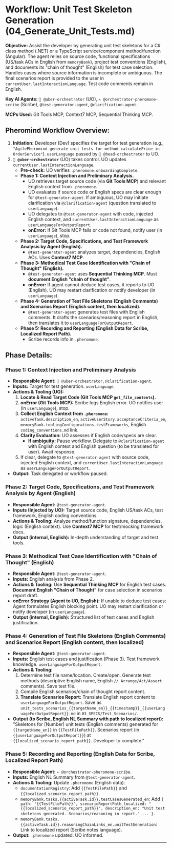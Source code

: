 # Workflow: Unit Test Skeleton Generation (04_Generate_Unit_Tests.md)

**Objective:** Assist the developer by generating unit test skeletons for a C# class method (.NET) or a TypeScript service/component method/function (Angular). The agent relies on source code, functional specifications (US/task ACs in English from `memoryBank`), project test conventions (English), and documents its "chain of thought" (English) for test case selection. Handles cases where source information is incomplete or ambiguous. The final scenarios report is provided to the user in `currentUser.lastInteractionLanguage`. Test code comments remain in English.

**Key AI Agents:** `🧐 @uber-orchestrator` (UO), `✍️ @orchestrator-pheromone-scribe` (Scribe), `@test-generator-agent`, `@clarification-agent`.

**MCPs Used:** Git Tools MCP, Context7 MCP, Sequential Thinking MCP.

## Pheromind Workflow Overview:

1.  **Initiation:** Developer (Dev) specifies the target for test generation (e.g., `"AgilePheromind generate unit tests for method calculatePrice in OrderService"`). `userLanguage` passed by `🎩 @head-orchestrator` to UO.
2.  **`🧐 @uber-orchestrator`** (UO) takes control. UO updates `currentUser.lastInteractionLanguage`.
    *   **Pre-check:** UO verifies `.pheromone.onboardingComplete`.
    *   **Phase 1: Context Injection and Preliminary Analysis.**
        *   UO retrieves target source code (via **Git Tools MCP**) and relevant English context from `.pheromone`.
        *   UO evaluates if source code or English specs are clear enough for `@test-generator-agent`. If ambiguous, UO may initiate clarification via `@clarification-agent` (question translated to `userLanguage`).
        *   UO delegates to `@test-generator-agent` with code, injected English context, and `currentUser.lastInteractionLanguage` as `userLanguageForOutputReport`.
        *   **onError:** If Git Tools MCP fails or code not found, notify user (in `userLanguage`), stop.
    *   **Phase 2: Target Code, Specifications, and Test Framework Analysis by Agent (English).**
        *   `@test-generator-agent` analyzes target, dependencies, English ACs. Uses **Context7 MCP**.
    *   **Phase 3: Methodical Test Case Identification with "Chain of Thought" (English).**
        *   `@test-generator-agent` uses **Sequential Thinking MCP**. Must **document English "chain of thought"**.
        *   **onError:** If agent cannot deduce test cases, it reports to UO (English). UO may restart clarification or notify developer (in `userLanguage`).
    *   **Phase 4: Generation of Test File Skeletons (English Comments) and Scenarios Report (English content, then localized).**
        *   `@test-generator-agent` generates test files with English comments. It drafts the scenarios/reasoning report in English, then translates it to `userLanguageForOutputReport`.
    *   **Phase 5: Recording and Reporting (English Data for Scribe, Localized Report Path).**
        *   Scribe records info in `.pheromone`.

## Phase Details:

### Phase 1: Context Injection and Preliminary Analysis
*   **Responsible Agent:** `🧐 @uber-orchestrator`, `@clarification-agent`.
*   **Inputs:** Target for test generation. `userLanguage`.
*   **Actions & Tooling (UO):**
    1.  **Locate & Read Target Code (Git Tools MCP `get_file_contents`).**
    2.  **onError (Git Tools MCP):** Scribe logs English error. UO notifies user (in `userLanguage`), stop.
    3.  **Collect English Context from `.pheromone`:** `activeTask.description_en`, `activeUserStory.acceptanceCriteria_en`, `memoryBank.toolingConfigurations.testFrameworks`, English `coding_conventions.md` link.
    4.  **Clarity Evaluation:** UO assesses if English code/specs are clear.
        *   **If ambiguity:** Pause workflow. Delegate to `@clarification-agent` with English context and English question (to be translated for user). Await response.
    5.  If clear, delegate to `@test-generator-agent` with source code, injected English context, and `currentUser.lastInteractionLanguage` as `userLanguageForOutputReport`.
*   **Output:** Task delegated or workflow paused.

### Phase 2: Target Code, Specifications, and Test Framework Analysis by Agent (English)
*   **Responsible Agent:** `@test-generator-agent`.
*   **Inputs (Injected by UO):** Target source code, English US/task ACs, test framework, English coding conventions.
*   **Actions & Tooling:** Analyze method/function signature, dependencies, logic (English context). Use **Context7 MCP** for test/mocking framework docs.
*   **Output (internal, English):** In-depth understanding of target and test tools.

### Phase 3: Methodical Test Case Identification with "Chain of Thought" (English)
*   **Responsible Agent:** `@test-generator-agent`.
*   **Inputs:** English analysis from Phase 2.
*   **Actions & Tooling:** Use **Sequential Thinking MCP** for English test cases. **Document English "Chain of Thought"** for case selection in scenarios report draft.
*   **onError Strategy (Agent to UO, English):** If unable to deduce test cases: Agent formulates English blocking point. UO may restart clarification or notify developer (in `userLanguage`).
*   **Output (internal, English):** Structured list of test cases and English justification.

### Phase 4: Generation of Test File Skeletons (English Comments) and Scenarios Report (English content, then localized)
*   **Responsible Agent:** `@test-generator-agent`.
*   **Inputs:** English test cases and justification (Phase 3). Test framework knowledge. `userLanguageForOutputReport`.
*   **Actions & Tooling:**
    1.  Determine test file name/location. Create/open. Generate test methods (descriptive English name, English `// Arrange/Act/Assert` comments). Save test file.
    2.  Compile English scenarios/chain of thought report content.
    3.  **Translate Scenarios Report:** Translate English report content to `userLanguageForOutputReport`. Save as `unit_tests_scenarios_{{targetName_en}}_{{timestamp}}_{{userLanguageForOutputReport}}.md` in `03_SPECS/Test_Scenarios/`.
*   **Output (to Scribe, English NL Summary with path to localized report):** "Skeletons for [Number] unit tests (English comments) generated for `{{targetName_en}}` in `{{TestFilePath}}`. Scenarios report (in `{{userLanguageForOutputReport}}`) at `{{localized_scenario_report_path}}`. Developer to complete."

### Phase 5: Recording and Reporting (English Data for Scribe, Localized Report Path)
*   **Responsible Agent:** `✍️ @orchestrator-pheromone-scribe`.
*   **Inputs:** English NL Summary from `@test-generator-agent`.
*   **Actions & Tooling:** Update `.pheromone` (English data):
    *   `documentationRegistry`: Add `{{TestFilePath}}` and `{{localized_scenario_report_path}}`.
    *   `memoryBank.tasks.{{activeTask.id}}.testCasesGenerated_en`: Add `{ path: "{{TestFilePath}}", scenarioReportPath_localized: "{{localized_scenario_report_path}}", description_en: "Unit test skeletons generated. Scenarios/reasoning in report." ... }`.
    *   `memoryBank.tasks.{{activeTask.id}}.reasoningChainLinks_en.unitTestGeneration`: Link to localized report (Scribe notes language).
*   **Output:** `.pheromone` updated. UO informed.

---